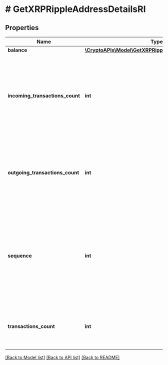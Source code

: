 # # GetXRPRippleAddressDetailsRI

## Properties

Name | Type | Description | Notes
------------ | ------------- | ------------- | -------------
**balance** | [**\CryptoAPIs\Model\GetXRPRippleAddressDetailsRIBalance**](GetXRPRippleAddressDetailsRIBalance.md) |  |
**incoming_transactions_count** | **int** | Defines the count of all confirmed incoming transactions from the address for coins. This applies to coins only, not to tokens transfers |
**outgoing_transactions_count** | **int** | Defines the count of all confirmed outgoing transactions for coins. This applies to coins only, not to tokens transfers |
**sequence** | **int** | Defines the transaction input&#39;s sequence as an integer, which is is used when transactions are replaced with newer versions before LockTime. |
**transactions_count** | **int** | Represents the total number of all transactions as part of this block. |

[[Back to Model list]](../../README.md#models) [[Back to API list]](../../README.md#endpoints) [[Back to README]](../../README.md)
